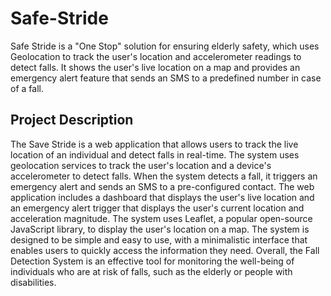 # Safe-Stride
Safe Stride is a "One Stop" solution for ensuring elderly safety, which uses Geolocation to track the user's location and accelerometer readings to detect falls. It shows the user's live location on a map and provides an emergency alert feature that sends an SMS to a predefined number in case of a fall.

## Project Description

The Save Stride is a web application that allows users to track the live location of an individual and detect falls in real-time. The system uses geolocation services to track the user's location and a device's accelerometer to detect falls. When the system detects a fall, it triggers an emergency alert and sends an SMS to a pre-configured contact. The web application includes a dashboard that displays the user's live location and an emergency alert trigger that displays the user's current location and acceleration magnitude. The system uses Leaflet, a popular open-source JavaScript library, to display the user's location on a map. The system is designed to be simple and easy to use, with a minimalistic interface that enables users to quickly access the information they need. Overall, the Fall Detection System is an effective tool for monitoring the well-being of individuals who are at risk of falls, such as the elderly or people with disabilities.


